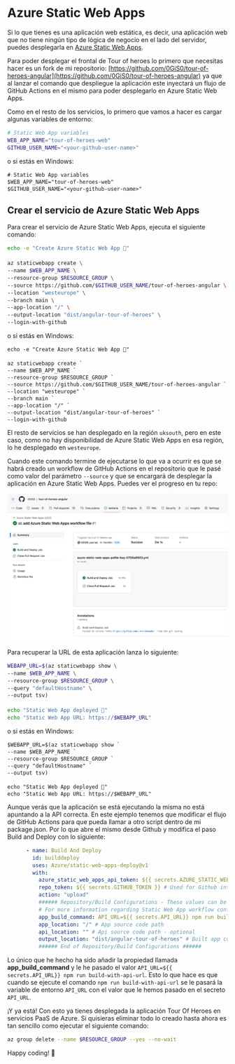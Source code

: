 # Azure Static Web Apps

Si lo que tienes es una aplicación web estática, es decir, una aplicación web que no tiene ningún tipo de lógica de negocio en el lado del servidor, puedes desplegarla en [Azure Static Web Apps](https://docs.microsoft.com/es-es/azure/static-web-apps/overview).

Para poder desplegar el frontal de Tour of heroes lo primero que necesitas hacer es un fork de mi repositorio: [https://github.com/0GiS0/tour-of-heroes-angular](https://github.com/0GiS0/tour-of-heroes-angular) ya que al lanzar el comando que despliegue la aplicación este inyectará un flujo de GitHub Actions en el mismo para poder desplegarlo en Azure Static Web Apps.

Como en el resto de los servicios, lo primero que vamos a hacer es cargar algunas variables de entorno:

```bash
# Static Web App variables
WEB_APP_NAME="tour-of-heroes-web"
GITHUB_USER_NAME="<your-github-user-name>"
```

o si estás en Windows:

```pwsh
# Static Web App variables
$WEB_APP_NAME="tour-of-heroes-web"
$GITHUB_USER_NAME="<your-github-user-name>"
```

## Crear el servicio de Azure Static Web Apps

Para crear el servicio de Azure Static Web Apps, ejecuta el siguiente comando:

```bash
echo -e "Create Azure Static Web App 🚀"

az staticwebapp create \
--name $WEB_APP_NAME \
--resource-group $RESOURCE_GROUP \
--source https://github.com/$GITHUB_USER_NAME/tour-of-heroes-angular \
--location "westeurope" \
--branch main \
--app-location "/" \
--output-location "dist/angular-tour-of-heroes" \
--login-with-github
```

o si estás en Windows:

```pwsh
echo -e "Create Azure Static Web App 🚀"

az staticwebapp create `
--name $WEB_APP_NAME `
--resource-group $RESOURCE_GROUP `
--source https://github.com/$GITHUB_USER_NAME/tour-of-heroes-angular `
--location "westeurope" `
--branch main `
--app-location "/" `
--output-location "dist/angular-tour-of-heroes" `
--login-with-github
```

El resto de servicios se han desplegado en la región `uksouth`, pero en este caso, como no hay disponibilidad de Azure Static Web Apps en esa región, lo he desplegado en `westeurope`.

Cuando este comando termine de ejecutarse lo que va a ocurrir es que se habrá creado un workflow de GitHub Actions en el repositorio que le pasé como valor del parámetro `--source` y que se encargará de desplegar la aplicación en Azure Static Web Apps. Puedes ver el progreso en tu repo:

<img src="../images/Workflow de GitHub Actions para desplegar el frontal de tour of heroes.png" width="800">

Para recuperar la URL de esta aplicación lanza lo siguiente:

```bash
WEBAPP_URL=$(az staticwebapp show \
--name $WEB_APP_NAME \
--resource-group $RESOURCE_GROUP \
--query "defaultHostname" \
--output tsv)

echo "Static Web App deployed 🚀"
echo "Static Web App URL: https://$WEBAPP_URL"
```

o si estás en Windows:

```pwsh
$WEBAPP_URL=$(az staticwebapp show `
--name $WEB_APP_NAME `
--resource-group $RESOURCE_GROUP `
--query "defaultHostname" `
--output tsv)

echo "Static Web App deployed 🚀"
echo "Static Web App URL: https://$WEBAPP_URL"
```

Aunque verás que la aplicación se está ejecutando la misma no está apuntando a la API correcta. En este ejemplo tenemos que modificar el flujo de GitHub Actions para que pueda llamar a otro script dentro de mi package.json. Por lo que abre el mismo desde Github y modifica el paso Build and Deploy con lo siguiente:

```yaml
      - name: Build And Deploy
        id: builddeploy
        uses: Azure/static-web-apps-deploy@v1
        with:
          azure_static_web_apps_api_token: ${{ secrets.AZURE_STATIC_WEB_APPS_API_TOKEN_WONDERFUL_BAY_0AF2E3F03 }}
          repo_token: ${{ secrets.GITHUB_TOKEN }} # Used for Github integrations (i.e. PR comments)
          action: "upload"
          ###### Repository/Build Configurations - These values can be configured to match your app requirements. ######
          # For more information regarding Static Web App workflow configurations, please visit: https://aka.ms/swaworkflowconfig
          app_build_command: API_URL=${{ secrets.API_URL}} npm run build-with-api-url
          app_location: "/" # App source code path
          api_location: "" # Api source code path - optional
          output_location: "dist/angular-tour-of-heroes" # Built app content directory - optional
          ###### End of Repository/Build Configurations ######
```

Lo único que he hecho ha sido añadir la propiedad llamada **app_build_command** y le he pasado el valor `API_URL=${{ secrets.API_URL}} npm run build-with-api-url`. Esto lo que hace es que cuando se ejecute el comando `npm run build-with-api-url` se le pasará la variable de entorno `API_URL` con el valor que le hemos pasado en el secreto `API_URL`.

¡Y ya está! Con esto ya tienes desplegada la aplicación Tour Of Heroes en servicios PaaS de Azure. Si quisieras eliminar todo lo creado hasta ahora es tan sencillo como ejecutar el siguiente comando:

```bash
az group delete --name $RESOURCE_GROUP --yes --no-wait
```

Happy coding! 🥸